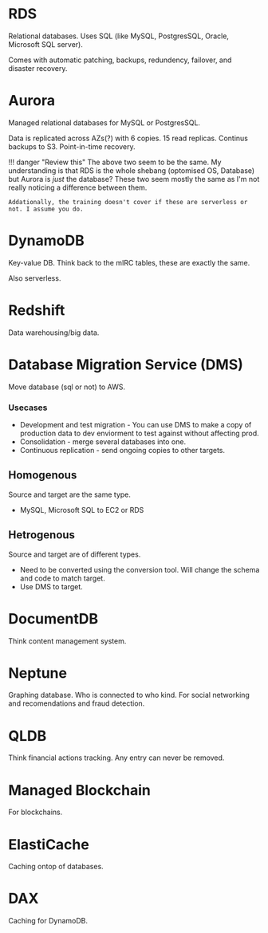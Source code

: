 
# RDS

Relational databases. Uses SQL (like MySQL, PostgresSQL, Oracle, Microsoft SQL server).

Comes with automatic patching, backups, redundency, failover, and disaster recovery.

# Aurora 

Managed relational databases for MySQL or PostgresSQL.

Data is replicated across AZs(?) with 6 copies. 15 read replicas. Continus backups to S3. Point-in-time recovery.

!!! danger "Review this"
    The above two seem to be the same. My understanding is that RDS is the whole shebang (optomised OS, Database) but Aurora is *just* the database? These two seem mostly the same as I'm not really noticing a difference between them.

    Addationally, the training doesn't cover if these are serverless or not. I assume you do.

# DynamoDB

Key-value DB. Think back to the mIRC tables, these are exactly the same. 

Also serverless.

# Redshift

Data warehousing/big data.

# Database Migration Service (DMS)

Move database (sql or not) to AWS. 

### Usecases

* Development and test migration - You can use DMS to make a copy of production data to dev enviorment to test against without affecting prod.
* Consolidation - merge several databases into one.
* Continuous replication - send ongoing copies to other targets.

## Homogenous

Source and target are the same type.

* MySQL, Microsoft SQL to EC2 or RDS

## Hetrogenous 

Source and target are of different types.

* Need to be converted using the conversion tool. Will change the schema and code to match target.
* Use DMS to target.

# DocumentDB

Think content management system.

# Neptune

Graphing database. Who is connected to who kind. For social networking and recomendations and fraud detection.

# QLDB

Think financial actions tracking. Any entry can never be removed.

# Managed Blockchain

For blockchains.

# ElastiCache

Caching ontop of databases.

# DAX

Caching for DynamoDB.